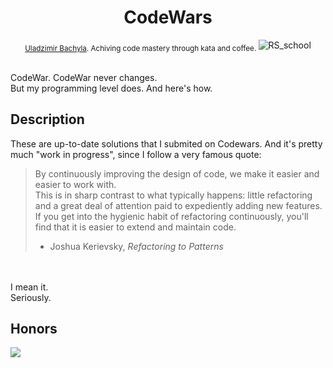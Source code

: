 <h1 align="center">CodeWars</h1>

<div align="center">
  <sub>
    <a href="https://github.com/bachyla">Uladzimir Bachyla</a>. Achiving code mastery through kata and coffee.
  </sub>
  <img src="http://www.softlab.ntua.gr/~nickie/images/logo/codewars.png" alt="RS_school">
</div>

<br/>

CodeWar. CodeWar never changes. </br>
But my programming level does. And here's how.


## Description

These are up-to-date solutions that I submited on Codewars. And it's pretty much "work in progress", since I follow a very famous quote: </br>
> By continuously improving the design of code, we make it easier and easier to work with. </br>
> This is in sharp contrast to what typically happens: little refactoring and a great deal of attention paid to expediently adding new features.</br>
> If you get into the hygienic habit of refactoring continuously, you'll find that it is easier to extend and maintain code.</br>
> - Joshua Kerievsky, *Refactoring to Patterns*</br>
</br>
</br>
I mean it.</br>
Seriously.




## Honors
<a href="https://www.codewars.com/users/uladzimir.bachyla" target="_blank"><img src="https://www.codewars.com/users/uladzimir.bachyla/badges/large"></a>

